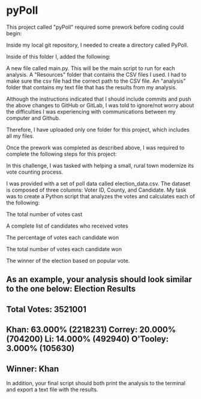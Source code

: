 # pyPoll
This project called "pyPoll" required some prework before coding could begin:

Inside my local git repository, I needed to create a directory called PyPoll.

Inside of this folder I, added the following:

A new file called main.py. This will be the main script to run for each analysis.
A "Resources" folder that contains the CSV files I used. 
I had to make sure the csv file had the correct path to the CSV file.
An "analysis" folder that contains my text file that has the results from my analysis.

Although the instructions indicated that I should include commits and push the above changes to GitHub or GitLab, I was told to ignore/not worry about the difficulties I was experiencing with communications between my computer and Github.

Therefore, I have uploaded only one folder for this project, which includes all my files.

Once the prework was completed as described above, I was required to complete the following steps for this project:

In this challenge, I was tasked with helping a small, rural town modernize its vote counting process.

I was provided with a set of poll data called election_data.csv. The dataset is composed of three columns: Voter ID, County, and Candidate. My task was to create a Python script that analyzes the votes and calculates each of the following:


The total number of votes cast


A complete list of candidates who received votes


The percentage of votes each candidate won


The total number of votes each candidate won


The winner of the election based on popular vote.


As an example, your analysis should look similar to the one below:
Election Results
-------------------------
Total Votes: 3521001
-------------------------
Khan: 63.000% (2218231)
Correy: 20.000% (704200)
Li: 14.000% (492940)
O'Tooley: 3.000% (105630)
-------------------------
Winner: Khan
-------------------------


In addition, your final script should both print the analysis to the terminal and export a text file with the results.
